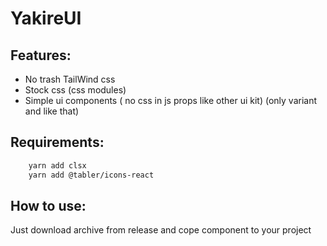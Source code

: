 # YakireUI

## Features:

- No trash TailWind css
- Stock css (css modules)
- Simple ui components ( no css in js props like other ui kit) (only variant and like that)

## Requirements:

```bash
    yarn add clsx
    yarn add @tabler/icons-react
```

## How to use:

Just download archive from release and cope component to your project
